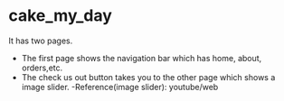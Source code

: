 # cake_my_day
It has two pages.
- The first page shows the navigation bar which has home, about, orders,etc.
- The check us out button takes you to the other page which shows a image slider.
-Reference(image slider): youtube/web


